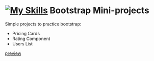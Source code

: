 # [![My Skills](https://skillicons.dev/icons?i=bootstrap)](https://skillicons.dev) Bootstrap Mini-projects

Simple projects to practice bootstrap:

- Pricing Cards
- Rating Component
- Users List

[preview](https://nibboni.github.io/bootstrap-mini-projects)
